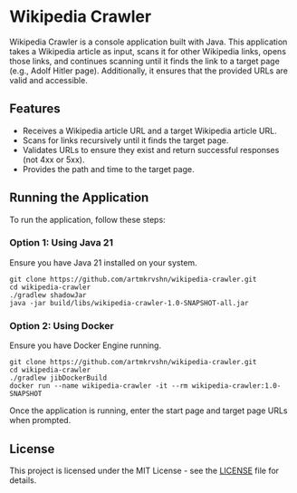 # Wikipedia Crawler

Wikipedia Crawler is a console application built with Java. This application takes a Wikipedia article as input, scans
it for other Wikipedia links, opens those links, and continues scanning until it finds the link to a target page (e.g.,
Adolf Hitler page). Additionally, it ensures that the provided URLs are valid and accessible.

## Features

- Receives a Wikipedia article URL and a target Wikipedia article URL.
- Scans for links recursively until it finds the target page.
- Validates URLs to ensure they exist and return successful responses (not 4xx or 5xx).
- Provides the path and time to the target page.

## Running the Application

To run the application, follow these steps:

### Option 1: Using Java 21

Ensure you have Java 21 installed on your system.
```
git clone https://github.com/artmkrvshn/wikipedia-crawler.git
cd wikipedia-crawler
./gradlew shadowJar
java -jar build/libs/wikipedia-crawler-1.0-SNAPSHOT-all.jar
```

### Option 2: Using Docker

Ensure you have Docker Engine running.
```
git clone https://github.com/artmkrvshn/wikipedia-crawler.git
cd wikipedia-crawler
./gradlew jibDockerBuild
docker run --name wikipedia-crawler -it --rm wikipedia-crawler:1.0-SNAPSHOT
```

Once the application is running, enter the start page and target page URLs when prompted.

## License

This project is licensed under the MIT License - see the [LICENSE](LICENSE) file for details.